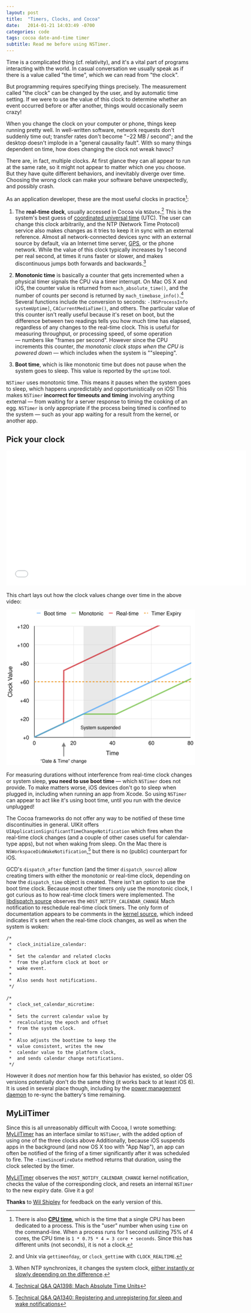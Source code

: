 ```yaml
---
layout: post
title:  "Timers, Clocks, and Cocoa"
date:   2014-01-21 14:03:49 -0700
categories: code
tags: cocoa date-and-time timer
subtitle: Read me before using NSTimer.
---
```


Time is a complicated thing (cf. relativity), and it's a vital part of programs interacting with the world.
In casual conversation we usually speak as if there is a value called "the time", which we can read from "the clock".

But programming requires specifying things precisely.
The measurement called "the clock" can be changed by the user, and by automatic time setting.
If we were to use the value of this clock to determine whether an event occurred before or after another, things would occasionally seem crazy!

When you change the clock on your computer or phone, things keep running pretty well.
In well-written software, network requests don't suddenly time out; transfer rates don't become "−22 MB / second"; and the desktop doesn't implode in a "general causality fault".
With so many things dependent on time, how does changing the clock not wreak havoc?

There are, in fact, multiple clocks.
At first glance they can all appear to run at the same rate, so it might not appear to matter which one you choose.
But they have quite different behaviors, and inevitably diverge over time.
Choosing the wrong clock can make your software behave unexpectedly, and possibly crash.

As an application developer, these are the most useful clocks in practice[^cpu-time]:
 
1. The **real-time clock**, usually accessed in Cocoa via `NSDate`.[^unix-realtime]
This is the system's best guess of [coordinated universal time][wiki-utc] (UTC).
The user can change this clock arbitrarily, and the NTP (Network Time Protocol) service also makes changes as it tries to keep it in sync with an external reference.
Almost all network-connected devices sync with an external source by default, via an Internet time server, [GPS](http://en.wikipedia.org/wiki/Radio_clock#GPS_clocks), or the phone network.
While the value of this clock typically increases by 1 second per real second, at times it runs faster or slower, and makes discontinuous jumps both forwards and backwards.[^ntp-clock-changing]

2. **Monotonic time** is basically a counter that gets incremented when a physical timer signals the CPU via a timer interrupt.
On Mac OS X and iOS, the counter value is returned from `mach_absolute_time()`, and the number of counts per second is returned by `mach_timebase_info()`.[^mach-absolute-time-units]
Several functions include the conversion to seconds: `-[NSProcessInfo systemUptime]`, `CACurrentMediaTime()`, and others.
The particular value of this counter isn't really useful because it's reset on boot, but the difference between two readings tells you how much time has elapsed, regardless of any changes to the real-time clock.
This is useful for measuring throughput, or processing speed, of some operation — numbers like "frames per second".
However since the CPU increments this counter, *the monotonic clock stops when the CPU is powered down* — which includes when the system is ""sleeping".

3. **Boot time**, which is like monotonic time but does not pause when the system goes to sleep.
This value is reported by the `uptime` tool.

`NSTimer` uses monotonic time. This means it pauses when the system goes to sleep, which happens unpredictably and opportunistically on iOS!
This makes `NSTimer` **incorrect for timeouts and timing** involving anything external — from waiting for a server response to timing the cooking of an egg.
`NSTimer` is only appropriate if the process being timed is confined to the system — such as your app waiting for a result from the kernel, or another app.

## Pick your clock

<iframe width="640" height="360" src="//www.youtube-nocookie.com/embed/ZRM8mq-ZSO0?rel=0" frameborder="0" allowfullscreen></iframe>

This chart lays out how the clock values change over time in the above video:

![Clock values over time](/assets/MyLilTimers-clock-values-over-time.svg)

For measuring durations without interference from real-time clock changes or system sleep, **you need to use boot time** — which `NSTimer` does not provide.
To make matters worse, iOS devices don't go to sleep when plugged in, including when running an app from Xcode.
So using `NSTimer` can appear to act like it's using boot time, until you run with the device unplugged!

The Cocoa frameworks do not offer any way to be notified of these time discontinuities in general. UIKit offers `UIApplicationSignificantTimeChangeNotification` which fires when the real-time clock changes (and a couple of other cases useful for calendar-type apps), but not when waking from sleep. On the Mac there is `NSWorkspaceDidWakeNotification`,[^sleep-wake] but there is no (public) counterpart for iOS.

GCD's `dispatch_after` function (and the timer `dispatch_source`) allow creating timers with either the monotonic or real-time clock, depending on how the `dispatch_time` object is created.
There isn't an option to use the boot time clock.
Because most other timers only use the monotonic clock, I got curious as to how real-time clock timers were implemented.
The [libdispatch source][libdispatch-source.c] observes the `HOST_NOTIFY_CALENDAR_CHANGE` Mach notification to reschedule real-time clock timers.
The only form of documentation appears to be comments in the [kernel source][kern-clock.c], which indeed indicates it's sent when the real-time clock changes, as well as when the system is woken:

	/*
	 *	clock_initialize_calendar:
	 *
	 *	Set the calendar and related clocks
	 *	from the platform clock at boot or
	 *	wake event.
	 *
	 *	Also sends host notifications.
	 */
	
	/*
	 *	clock_set_calendar_microtime:
	 *
	 *	Sets the current calendar value by
	 *	recalculating the epoch and offset
	 *	from the system clock.
	 *
	 *	Also adjusts the boottime to keep the
	 *	value consistent, writes the new
	 *	calendar value to the platform clock,
	 *	and sends calendar change notifications.
	 */

However it does *not* mention how far this behavior has existed, so older OS versions potentially don't do the same thing (it works back to at least iOS 6). It is used in several place though, including by the [power management daemon][pmconfigd.c] to re-sync the battery's time remaining.

## MyLilTimer

Since this is all unreasonably difficult with Cocoa, I wrote something:
[MyLilTimer](https://github.com/jmah/MyLilTimer) has an interface similar to `NSTimer`, with the added option of using one of the three clocks above
Additionally, because iOS suspends apps in the background (and now OS X too with "App Nap"), an app can often be notified of the firing of a timer significantly after it was scheduled to fire. The `-timeSinceFireDate` method returns that duration, using the clock selected by the timer.

[MyLilTimer](https://github.com/jmah/MyLilTimer) observes the `HOST_NOTIFY_CALENDAR_CHANGE` kernel notification, checks the value of the corresponding clock, and resets an internal `NSTimer` to the new expiry date. Give it a go!


**Thanks** to [Wil Shipley](https://twitter.com/wilshipley) for feedback on the early version of this.


[wiki-utc]: http://en.wikipedia.org/wiki/UTC
[wiki-cpu-time]: http://en.wikipedia.org/wiki/CPU_time
[libdispatch-source.c]: http://opensource.apple.com/source/libdispatch/libdispatch-339.1.9/src/source.c
[kern-clock.c]: http://www.opensource.apple.com/source/xnu/xnu-2422.1.72/osfmk/kern/clock.c
[pmconfigd.c]: http://opensource.apple.com/source/PowerManagement/PowerManagement-420.1.20/pmconfigd/pmconfigd.c

[^cpu-time]: There is also [**CPU time**][wiki-cpu-time], which is the time that a single CPU has been dedicated to a process. This is the "user" number when using `time` on the command-line. When a process runs for 1 second usilizing 75% of 4 cores, the CPU time is `1 * 0.75 * 4 = 3 core • seconds`. Since this has different units (not seconds), it is not a clock.

[^unix-realtime]: and Unix via `gettimeofday`, or `clock_gettime` with `CLOCK_REALTIME`.

[^ntp-clock-changing]: When NTP synchronizes, it changes the system clock, [either instantly or slowly depending on the difference](http://www.ntp.org/ntpfaq/NTP-s-algo.htm#Q-CLOCK-DISCIPLINE).

[^mach-absolute-time-units]: [Technical Q&A QA1398: Mach Absolute Time Units](https://developer.apple.com/library/mac/qa/qa1398/_index.html)

[^sleep-wake]: [Technical Q&A QA1340: Registering and unregistering for sleep and wake notifications](https://developer.apple.com/library/mac/qa/qa1340/_index.html)